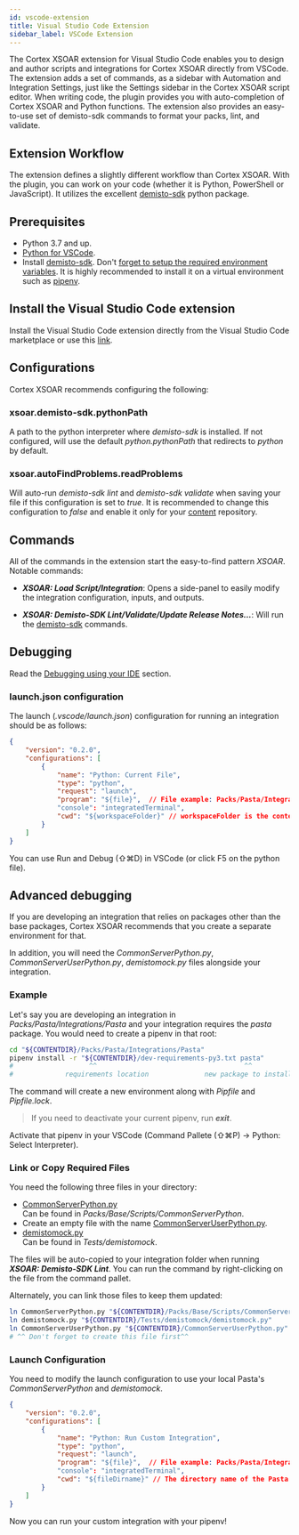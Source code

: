 ```yaml
---
id: vscode-extension
title: Visual Studio Code Extension
sidebar_label: VSCode Extension
---
```

The Cortex XSOAR extension for Visual Studio Code enables you to design and author scripts and integrations for Cortex XSOAR directly from VSCode. The extension adds a set of commands, as a sidebar with Automation and Integration Settings, just like the Settings sidebar in the Cortex XSOAR script editor. When writing code, the plugin provides you with auto-completion of Cortex XSOAR and Python functions.
The extension also provides an easy-to-use set of demisto-sdk commands to format your packs, lint, and validate.

## Extension Workflow

The extension defines a slightly different workflow than Cortex XSOAR. With the plugin, you can work on your code (whether it is Python, PowerShell or JavaScript).
It utilizes the excellent [demisto-sdk](./demisto-sdk) python package.

## Prerequisites

* Python 3.7 and up.
* [Python for VSCode](https://marketplace.visualstudio.com/items?itemName=ms-python.python).
* Install [demisto-sdk](../concepts/demisto-sdk#installation-and-setup). Don't [forget to setup the required environment variables](../concepts/demisto-sdk#environment-variable-setup). It is highly recommended to install it on a virtual environment such as [pipenv](https://pipenv.pypa.io/en/latest/).

## Install the Visual Studio Code extension

Install the Visual Studio Code extension directly from the Visual Studio Code marketplace or use this [link](https://marketplace.visualstudio.com/items?itemName=CortexXSOARext.xsoar).

## Configurations

Cortex XSOAR recommends configuring the following:

### xsoar.demisto-sdk.pythonPath

A path to the python interpreter where *demisto-sdk* is installed. If not configured, will use the default *python.pythonPath* that redirects to *python* by default.

### xsoar.autoFindProblems.readProblems

Will auto-run *demisto-sdk lint* and *demisto-sdk validate* when saving your file if this configuration is set to *true*.
It is recommended to change this configuration to *false* and enable it only for your [content](https://github.com/demisto/content/) repository.

## Commands

All of the commands in the extension start the easy-to-find pattern *XSOAR*.  
Notable commands:

* ***XSOAR: Load Script/Integration***: Opens a side-panel to easily modify the integration configuration, inputs, and outputs.

* ***XSOAR: Demisto-SDK Lint/Validate/Update Release Notes...***: Will run the [demisto-sdk](https://github.com/demisto/demisto-sdk/) commands.

## Debugging

Read the [Debugging using your IDE](../integrations/debugging#Debugging%20using%20your%20IDE) section.

### launch.json configuration

The launch (*.vscode/launch.json*) configuration for running an integration should be as follows:

```json title=".vscode/launch.json"
{
    "version": "0.2.0",
    "configurations": [
        {
            "name": "Python: Current File",
            "type": "python",
            "request": "launch",
            "program": "${file}",  // File example: Packs/Pasta/Integrations/Pasta/Pasta.py
            "console": "integratedTerminal",
            "cwd": "${workspaceFolder}" // workspaceFolder is the content repository
        }
    ]
}
```

You can use Run and Debug (⇧⌘D) in VSCode (or click F5 on the python file).

## Advanced debugging

If you are developing an integration that relies on packages other than the base packages, Cortex XSOAR recommends that you create a separate environment for that.

In addition, you will need the *CommonServerPython.py*, *CommonServerUserPython.py*, *demistomock.py* files alongside your integration.

### Example

Let's say you are developing an integration in *Packs/Pasta/Integrations/Pasta* and your integration requires the *pasta* package.
You would need to create a pipenv in that root:

```bash
cd "${CONTENTDIR}/Packs/Pasta/Integrations/Pasta"
pipenv install -r "${CONTENTDIR}/dev-requirements-py3.txt pasta"
#                   ^^                                     ^^
#             requirements location              new package to install
```

The command will create a new environment along with *Pipfile* and *Pipfile.lock*.

> If you need to deactivate your current pipenv, run ***exit***.

Activate that pipenv in your VSCode (Command Pallete (⇧⌘P) -> Python: Select Interpreter).

### Link or Copy Required Files

You need the following three files in your directory:

* [CommonServerPython.py](https://github.com/demisto/content/tree/master/Packs/Base/Scripts/CommonServerPython)  
Can be found in *Packs/Base/Scripts/CommonServerPython*.
* Create an empty file with the name [CommonServerUserPython.py](https://xsoar.pan.dev/docs/reference/scripts/common-server-user-python).
* [demistomock.py](https://github.com/demisto/content/tree/master/Tests/demistomock)  
Can be found in *Tests/demistomock*.

The files will be auto-copied to your integration folder when running ***XSOAR: Demisto-SDK Lint***. You can run the command by right-clicking on the file from the command pallet.

Alternately, you can link those files to keep them updated:

```bash title="In your integration directory"
ln CommonServerPython.py "${CONTENTDIR}/Packs/Base/Scripts/CommonServerPython.py"
ln demistomock.py "${CONTENTDIR}/Tests/demistomock/demistomock.py"
ln CommonServerUserPython.py "${CONTENTDIR}/CommonServerUserPython.py"
# ^^ Don't forget to create this file first^^
```

### Launch Configuration

You need to modify the launch configuration to use your local Pasta's *CommonServerPython* and *demistomock*.

```json title=".vscode/launch.json"
{
    "version": "0.2.0",
    "configurations": [
        {
            "name": "Python: Run Custom Integration",
            "type": "python",
            "request": "launch",
            "program": "${file}",  // File example: Packs/Pasta/Integrations/Pasta/Pasta.py
            "console": "integratedTerminal",
            "cwd": "${fileDirname}" // The directory name of the Pasta integration (Packs/Pasta/Integrations/Pasta/).
        }
    ]
}
```

Now you can run your custom integration with your pipenv!
